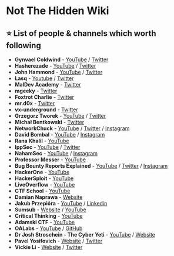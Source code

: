 # Not The Hidden Wiki

⭐ List of people & channels which worth following
-----

* **Gynvael Coldwind** - [YouTube](https://www.youtube.com/user/gynvaelcoldwind) / [Twitter](https://twitter.com/gynvael)
* **Hasherezade** - [YouTube](https://www.youtube.com/channel/UCNWVswPNgn5kutPNa5sprkg) / [Twitter](https://twitter.com/hasherezade)
* **John Hammond** - [YouTube](https://www.youtube.com/@_JohnHammond) / [Twitter](https://twitter.com/_JohnHammond)
* **Lasq** - [Youtube](https://www.youtube.com/c/MalfindLabs) / [Twitter](https://twitter.com/lasq88)
* **MalDev Academy** - [Twitter](https://twitter.com/MalDevAcademy)
* **mgeeky** - [Twitter](https://twitter.com/mariuszbit)
* **Foxtrot Charlie** - [Twitter](https://twitter.com/foxtrot_0x4fult)
* **mr.d0x** - [Twitter](https://twitter.com/mrd0x)
* **vx-underground** - [Twitter](https://twitter.com/vxunderground)
* **Grzegorz Tworek** - [YouTube](https://www.youtube.com/channel/UC57ReegGY3tk69I-bLpjdEw) / [Twitter](https://twitter.com/0gtweet)
* **Michał Bentkowski** - [Twitter](https://twitter.com/SecurityMB)
* **NetworkChuck** - [YouTube](https://www.youtube.com/channel/UC9x0AN7BWHpCDHSm9NiJFJQ) / [Twitter](https://twitter.com/networkchuck) / [Instagram](https://www.instagram.com/networkchuck/)
* **David Bombal** - [YouTube](https://www.youtube.com/@davidbombal) / [Instagram](https://www.instagram.com/davidbombal/)
* **Rana Khalil** - [YouTube](https://www.youtube.com/@RanaKhalil101)
* **IppSec** - [YouTube](https://www.youtube.com/@ippsec) / [Twitter](https://twitter.com/ippsec)
* **NahamSec** - [YouTube](https://www.youtube.com/@NahamSec) / [Instagram](https://www.instagram.com/nahamsec/)
* **Professor Messer** - [YouTube](https://www.youtube.com/@professormesser)
* **Bug Bounty Reports Explained** - [YouTube](https://www.youtube.com/@BugBountyReportsExplained) / [Twitter](https://twitter.com/gregxsunday) / [Instagram](https://www.instagram.com/gregxsunday/)
* **HackerOne** - [YouTube](https://www.youtube.com/@HackerOneTV)
* **HackerSploit** - [YouTube](https://www.youtube.com/HackerSploit)
* **LiveOverflow** - [YouTube](https://www.youtube.com/@LiveOverflow)
* **CTF School** - [YouTube](https://www.youtube.com/c/CTFSchool)
* **Damian Naprawa** - [Website](https://wkontenerach.pl/)
* **Jakub Przepióra** - [YouTube](https://www.youtube.com/channel/UCJE4aNuiSMo-6daasSfu-0w) / [Linkedin](https://www.linkedin.com/in/jakub-przepiora)
* **Sumsub** - [Website](https://sumsub.com/) / [YouTube](https://www.youtube.com/@Sumsubcom)
* **Critical Thinking** - [YouTube](https://www.youtube.com/@criticalthinkingpodcast)
* **Adamski CTF** - [YouTube](https://www.youtube.com/c/AdamskiCTF)
* **OALabs** - [YouTube](https://www.youtube.com/c/OALabs) / [GitHub](https://github.com/OALabs)
* **Dr Josh Stroschein - The Cyber Yeti** - [YouTube](https://www.youtube.com/@jstrosch) / [Website](https://www.thecyberyeti.com/)
* **Pavel Yosifovich** - [Website](https://scorpiosoftware.net/) / [Twitter](https://twitter.com/zodiacon)
* **Vickie Li** - [Website](https://vickieli.dev/) / [Twitter](https://twitter.com/vickieli7)